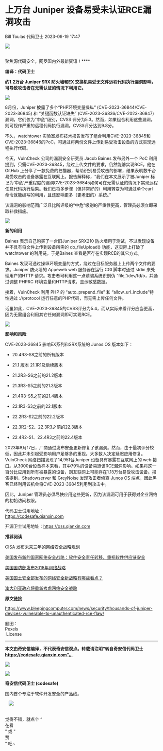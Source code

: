 #  上万台 Juniper 设备易受未认证RCE漏洞攻击   
Bill Toulas  代码卫士   2023-09-19 17:47  
  
![](https://mmbiz.qpic.cn/mmbiz_gif/Az5ZsrEic9ot90z9etZLlU7OTaPOdibteeibJMMmbwc29aJlDOmUicibIRoLdcuEQjtHQ2qjVtZBt0M5eVbYoQzlHiaw/640?wx_fmt=gif "")  
  
   
聚焦源代码安全，网罗国内外最新资讯！****  
  
**编译：代码卫士**  
  
**约1.2万台 Juniper SRX 防火墙和EX 交换机易受无文件远程代码执行漏洞影响，可导致攻击者在无需认证的情况下利用它。**  
  
  
![](https://mmbiz.qpic.cn/mmbiz_png/oBANLWYScMTap9prq49883yN1Ee9PdaictnAyk7fD3owREA6a9WVlV3Yg3icyrQq2uDzrO8j4ztt5D4JfoBDmoBQ/640?wx_fmt=png "")  
  
  
8月份，Juniper 披露了多个“PHP环境变量操纵” (CVE-2023-36844/CVE-2023-36845) 和 “关键函数认证缺失” (CVE-2023-36836/CVE-2023-36847) 漏洞，它们仅为“中危”级别，CVSS 评分为5.3。然而，如果组合利用这些漏洞，则可视作严重的远程代码执行漏洞，CVSS评分达到9.8分。  
  
不久，watchtower 实验室发布技术报告发布了组合利用CVE-2023-36845和CVE-2023-36846的PoC，可通过将两份文件上传到易受攻击设备的方式实现远程执行代码。  
  
今天，VulnCheck 公司的漏洞安全研究员 Jacob Baines 发布另外一个 PoC 利用提到，只需CVE-2023-36845，绕过上传文件的要求，仍然能够实现RCE。他在 GitHub 上分享了一款免费的扫描器，帮助识别易受攻击的部署，结果表明数千台易受攻击的设备暴露在互联网上。报告解释称，“我们在本文展示了被Juniper 标记为‘中危’严重程度的漏洞CVE-2023-36845如何可在无需认证的情况下实现远程任意代码执行后果。我们已将多步骤（但非常好的）利用转变为可通过单个curl 命令就能编写的利用，且还影响更多（更老旧的）系统。”  
  
该漏洞的影响范围广泛且比所评级的“中危”级别的严重性更高，管理员必须立即采取补救措施。  
  
  
![](https://mmbiz.qpic.cn/mmbiz_png/oBANLWYScMTap9prq49883yN1Ee9PdaictnAyk7fD3owREA6a9WVlV3Yg3icyrQq2uDzrO8j4ztt5D4JfoBDmoBQ/640?wx_fmt=png "")  
  
**新的利用**  
  
  
  
Baines 表示自己购买了一台旧Juniper SRX210 防火墙用于测试，不过发现设备并不具有将文件上传到设备所需的 do_fileUpload() 功能，这实际上打破了 watchtower 的利用链。于是Baines 查看是否存在实现RCE的其它方式。  
  
Baines 发现可通过操纵环境变量的方式，绕过在目标服务器上上传两个文件的要求。Juniper 防火墙的 Appeweb web 服务器在运行 CGI 脚本时通过 stdin 来处理用户的HTTP 请求。攻击者可利用这一点诱骗系统识别伪 “file,”/dev/fd/o，并通过调整 PHPRC 环境变量和HTTP请求，显示敏感数据。  
  
接着，VulnCheck 利用 PHP 的 “auto_prepend_file” 和 “allow_url_include”特性通过 ://protocol 运行任意的PHP代码，而无需上传任何文件。  
  
话虽如此，CVE-2023-36845的CVSS评分为5.4，而从实际来看评分应当更高，因为无需组合利用其它任何漏洞即可实现RCE。  
  
  
![](https://mmbiz.qpic.cn/mmbiz_png/oBANLWYScMTap9prq49883yN1Ee9PdaictnAyk7fD3owREA6a9WVlV3Yg3icyrQq2uDzrO8j4ztt5D4JfoBDmoBQ/640?wx_fmt=png "")  
  
**影响和风险**  
  
  
  
CVE-2023-36845 影响EX系列和SRX系统的 Junos OS 版本如下：  
  
- 20.4R3-S8之前的所有版本  
  
- 21.1 版本 21.1R1及后续版本  
  
- 21.2R3-S6之前的21.2版本  
  
- 21.3R3-S5之前的21.3版本  
  
- 21.4R3-S5之前的21.4版本  
  
- 22.1R3-S3之前的22.1版本  
  
- 22.2R3-S2之前的22.2版本  
  
- 22.3R2-S2、22.3R3之前的22.3版本  
  
- 22.4R2-S1、22.4R3之前的22.4版本  
  
  
  
2023年8月17日，厂商通过发布安全更新修复了该漏洞。然而，由于最初评分较低，因此并未引起受影响用户足够多的重视，大多数人决定延迟应用修复。VulnCheck 网络扫描发现了14,951台Juniper 设备具有暴露在互联网上的 web 接口。从3000台设备样本来看，其中79%的设备易遭该RCE漏洞影响。如果将这一百分比应用到所有被暴露的设备，则互联网上可能存在1.18万台易受攻击设备。报告提到，Shadowserver 和 GreyNoise 发现攻击者侦查 Junos OS 端点，因此黑客已经利用该机会将CVE-2023-36845利用到攻击中。  
  
因此，Juniper 管理员必须尽快应用这些更新，因为该漏洞可用于获得对企业网络的初始访问权限。  
  
  
  
代码卫士试用地址：  
https://codesafe.qianxin.com  
  
开源卫士试用地址：https://oss.qianxin.com  
  
  
  
  
  
  
  
  
  
  
  
  
**推荐阅读**  
  
[CISA 发布未来三年的网络安全战略规划](http://mp.weixin.qq.com/s?__biz=MzI2NTg4OTc5Nw==&mid=2247517346&idx=2&sn=f8b8d447e22f328cdc128ed00f298e18&chksm=ea94b5c8dde33cdeddbd3761e9725004df4716bf661a331900b198c60e54ea6f61ca0918869c&scene=21#wechat_redirect)  
  
  
[美国发布新的国家网络安全战略：软件安全责任转移，重视软件供应链安全](http://mp.weixin.qq.com/s?__biz=MzI2NTg4OTc5Nw==&mid=2247515818&idx=1&sn=b5311898cb66921b319dbcd3daaaca1f&chksm=ea948fc0dde306d6047987b8223144cc81342c436e80e04c4a2d0b01b5b9c6248f3bc47053a7&scene=21#wechat_redirect)  
  
  
[美国国防部发布2018年网络战略](http://mp.weixin.qq.com/s?__biz=MzI2NTg4OTc5Nw==&mid=2247488116&idx=1&sn=113a703ead708856522c5120bc15776f&chksm=ea97231edde0aa08e05d5606cf318f8b09391e1bb4c674fed4705d044317c1a668861ce0f7d0&scene=21#wechat_redirect)  
  
  
[美国国土安全部发布的网络安全新战略有哪些看点？](http://mp.weixin.qq.com/s?__biz=MzI2NTg4OTc5Nw==&mid=2247487157&idx=1&sn=0109b8394c1e816088c5529d457660c1&chksm=ea973fdfdde0b6c9684301106b8d6e42f5bb8c3b8d07987edfbf9d7aa4ff057b0ecb8a3014a3&scene=21#wechat_redirect)  
  
  
[澳大利亚政府将重新考虑网络安全战略](http://mp.weixin.qq.com/s?__biz=MzI2NTg4OTc5Nw==&mid=2247486067&idx=3&sn=0345ddcf866a9b80c1023ce07119cb8d&chksm=ea973b19dde0b20f9f54437c1197927412cfb73b2cee7c4937c52e5726e5514de07dcfdf2164&scene=21#wechat_redirect)  
  
  
  
  
**原文链接**  
  
https://www.bleepingcomputer.com/news/security/thousands-of-juniper-devices-vulnerable-to-unauthenticated-rce-flaw/  
  
  
题图：  
Pexels  
 License  
  
****  
**本文由奇安信编译，不代表奇安信观点。转载请注明“转自奇安信代码卫士 https://codesafe.qianxin.com”。**  
  
  
  
  
![](https://mmbiz.qpic.cn/mmbiz_jpg/oBANLWYScMSf7nNLWrJL6dkJp7RB8Kl4zxU9ibnQjuvo4VoZ5ic9Q91K3WshWzqEybcroVEOQpgYfx1uYgwJhlFQ/640?wx_fmt=jpeg "")  
  
![](https://mmbiz.qpic.cn/mmbiz_jpg/oBANLWYScMSN5sfviaCuvYQccJZlrr64sRlvcbdWjDic9mPQ8mBBFDCKP6VibiaNE1kDVuoIOiaIVRoTjSsSftGC8gw/640?wx_fmt=jpeg "")  
  
**奇安信代码卫士 (codesafe)**  
  
国内首个专注于软件开发安全的产品线。  
  
   ![](https://mmbiz.qpic.cn/mmbiz_gif/oBANLWYScMQ5iciaeKS21icDIWSVd0M9zEhicFK0rbCJOrgpc09iaH6nvqvsIdckDfxH2K4tu9CvPJgSf7XhGHJwVyQ/640?wx_fmt=gif "")  
  
   
觉得不错，就点个 “  
在看  
” 或 "  
赞  
” 吧~  
  
